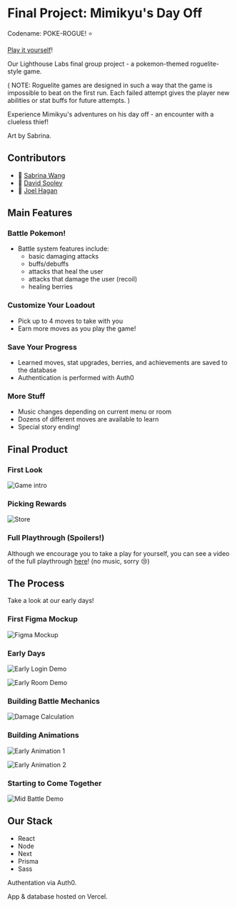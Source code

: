 # Final Project: Mimikyu's Day Off

Codename: POKE-ROGUE! ⭐️

[Play it yourself](https://mimikyus-day-off.vercel.app/)!

Our Lighthouse Labs final group project - a pokemon-themed roguelite-style game.

( NOTE: Roguelite games are designed in such a way that the game is impossible to beat on the first run. Each failed attempt gives the player new abilities or stat buffs for future attempts. )

Experience Mimikyu's adventures on his day off - an encounter with a clueless thief!

Art by Sabrina.

## Contributors

- 🌸 [Sabrina Wang](https://github.com/penguinboots)
- 🗿 [David Sooley](https://github.com/DASitby)
- 👻 [Joel Hagan](https://github.com/Jagan-creator)

## Main Features

### Battle Pokemon!
- Battle system features include: 
    - basic damaging attacks
    - buffs/debuffs
    - attacks that heal the user
    - attacks that damage the user (recoil)
    - healing berries

### Customize Your Loadout
- Pick up to 4 moves to take with you
- Earn more moves as you play the game!

### Save Your Progress
- Learned moves, stat upgrades, berries, and achievements are saved to the database
- Authentication is performed with Auth0

### More Stuff
- Music changes depending on current menu or room
- Dozens of different moves are available to learn
- Special story ending!

## Final Product

### First Look
![Game intro](/projects/mimikyu/new_account_play.gif)

### Picking Rewards
![Store](/projects/mimikyu/new_account_store.gif)

### Full Playthrough (Spoilers!)

Although we encourage you to take a play for yourself, you can see a video of the full playthrough [here](https://www.youtube.com/watch?v=5-yLM4PeajA)! (no music, sorry 😢)

## The Process

Take a look at our early days!

### First Figma Mockup
![Figma Mockup](/projects/mimikyu/first_mockup.png)

### Early Days
![Early Login Demo](/projects/mimikyu/demo_1.gif)

![Early Room Demo](/projects/mimikyu/demo_2.gif)

### Building Battle Mechanics
![Damage Calculation](/projects/mimikyu/battle_1.gif)

### Building Animations
![Early Animation 1](/projects/mimikyu/battle_2.gif)

![Early Animation 2](/projects/mimikyu/battle_3.gif)

### Starting to Come Together
![Mid Battle Demo](/projects/mimikyu/demo_3.gif)

## Our Stack

- React
- Node
- Next
- Prisma
- Sass

Authentation via Auth0.

App & database hosted on Vercel.